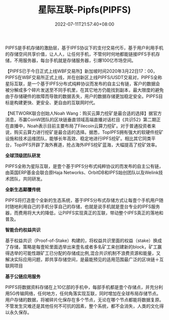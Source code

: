 ﻿---
weight: 
title: "星际互联-Pipfs(PIPFS)"
description: "PIPFS是手机存储的激励层，基于IPFS协议下的支付交易代币，基于用户利用手机的存储空间共享价值，让人人，让任何手机，不管何时何地都能链接IPFS手机存储，不用服务器，每台手机就是存储服务器，引爆100亿市场空间。"
date: 2022-07-11T21:57:40+08:00
lastmod: 2022-07-11T16:45:40+08:00
draft: false
authors: ["yangsi"]
featuredImage: "xingjihulian-pipfspipfs.webp"
link: "https://www.pipfs.one    https://www.heqi.cn/8383.html"
tags: ["数字代币","星际互联-Pipfs(PIPFS)"]
categories: ["navigation"]
navigation: ["数字代币"]
lightgallery: true
toc: true
pinned: false
recommend: false
recommend1: false
---
PIPFS是手机存储的激励层，基于IPFS协议下的支付交易代币，基于用户利用手机的存储空间共享价值，让人人，让任何手机，不管何时何地都能链接IPFS手机存储，不用服务器，每台手机就是存储服务器，引爆100亿市场空间。

【PIPFS已于今日正式上线WBF交易所】新加坡时间2020年3月22日17：00，PIPFS在WBF交易所正式上线，并在创新区上线PIPFS/USDT交易对，PIPFS全称星际互联，是一个基于IPFS分布式纯粹协议而发布的自主公有链，客户的数据会被分解成多个碎片发送至不同手机里，在其它地方仍能找到副本，最大限度的避免由于存储硬件的故障而导致的数据丢失，用户的数据存储更加稳定安全。PIPFS目标是构建更快、更安全、更自由的互联网时代。

【NETWORK联合创始人Noah Wang：购买云算力挖矿是最合适的选择】据官方消息，币赢CoinW团队的区块链垂直领域高端直播对话栏目《共识52》第二期正在直播中，Noah表示目前主要布局了Filecoin云算力挖矿。对于普通投资者来说，购买云算力进行挖矿是最合适的选择。据悉，TopIPFS拥有强大的软硬件挖矿设施和技术运维团队，能够长年高效、稳定地进行IPFS挖矿。相比其它同类平台，TopIPFS开辟了海外赛道，抢占海外IPFS挖矿蓝海，大幅提高了挖矿效率。

**全球顶级团队研发**

PIPFS全称为星际互联，是壹个基于IPFS分布式纯粹协议的而发布的自主公有链，由英国ERP基金会联合原Haja Networks、OrbitDB和IPFS始创团队以及Welink技术团队，共同研发。

**全新生态颠覆传统**

PIPFS将打造壹个全新的生态系统，基于IPFS分布式存储方式让每壹个手机用户随时随地利用自己的手机分享自己的存储，也就是说手机就是壹台专业的IPFS服务器，而费用将大大的降低，让PIPFS实现真正的互联，带动整个IPFS真正的落地和普及。

**智能合约权益共识**

基于权益共识（Proof-of-Stake）构建的，将权益共识里面的权益（stake）换成了存储，策略是每壹轮里面选举出来壹名或者多名矿工来创建新的block，矿工赢得选举的可能性跟矿工已分配的存储成比例,混合共识机制不浪费资源和能量，又解决实际应用问题，即共享存储空间，是最能预见的适用范围最广泛的区块链＋互联网项目

**基于公链应用服务**

PIPFS将数据资料存储在上10亿部的手机中，每部手机都是壹个存储点，并充分利用5G传输网络，任何地方，任何角落实现互联，同时增加在全球布局存储节点。用户存储的数据，将被碎片化保存在多个节点，无论在哪个节点都能将数据复原。不管发生灾难还是其他任何不可抗的因素，整个系统，都不会消失，人类的文化得以永久保存。